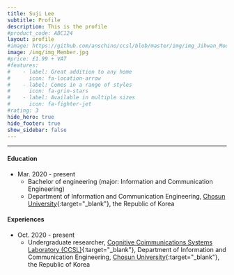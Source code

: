 ```yaml
---
title: Suji Lee
subtitle: Profile
description: This is the profile
#product_code: ABC124
layout: profile
#image: https://github.com/anschino/ccsl/blob/master/img/img_Jihwan_Moon.jpg?raw=true
image: /img/img_Member.jpg
#price: £1.99 + VAT
#features:
#    - label: Great addition to any home
#      icon: fa-location-arrow
#    - label: Comes in a range of styles
#      icon: fa-grin-stars
#    - label: Available in multiple sizes
#      icon: fa-fighter-jet
#rating: 3
hide_hero: true
hide_footer: true
show_sidebar: false
---
```


--------------------------------------------------

#### Education
* Mar. 2020	-	present
  * Bachelor of engineering (major: Information and Communication Engineering)
  * Department of Information and Communication Engineering, [Chosun University](http://www.chosun.ac.kr/){:target="_blank"}, the Republic of Korea   

#### Experiences
* Oct. 2020 - present
  * Undergraduate researcher, [Cognitive Coimmunications Systems Laboratory (CCSL)](https://anschino.github.io/ccsl){:target="_blank"}, Department of Information and Communication Engineering, [Chosun University](http://www.chosun.ac.kr/){:target="_blank"}, the Republic of Korea   

